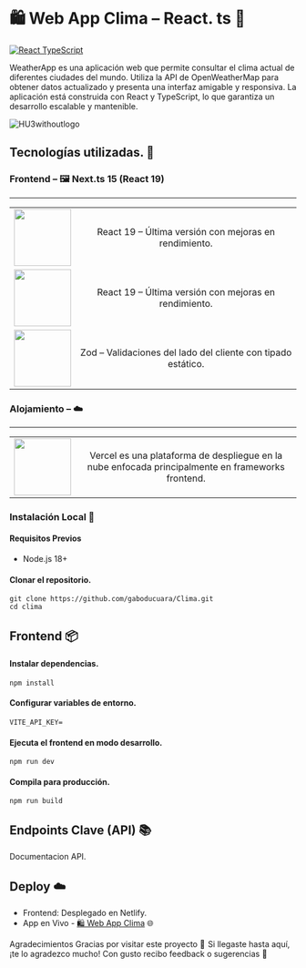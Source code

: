 # 🛍️ Web App Clima – React. ts  🙌

[![React TypeScript](https://img.shields.io/badge/React_TS-3178C6?style=for-the-badge&logo=react&logoColor=white)](https://react.dev/)


WeatherApp es una aplicación web que permite consultar el clima actual de diferentes ciudades del mundo. Utiliza la API de OpenWeatherMap para obtener datos actualizado y presenta una interfaz amigable y responsiva. La aplicación está construida con React y TypeScript, lo que garantiza un desarrollo escalable y mantenible.

![HU3withoutlogo](https://i.postimg.cc/65DJD8kZ/Captura-de-pantalla-259.png)


## Tecnologías utilizadas. 🚀
### Frontend – 🖼️ Next.ts 15 (React 19)

****
|||
|:---:|:---:|
| <img style="width: 100px; min-width: 100px" src="https://reactjs.org/favicon.ico">| React 19 – Última versión con mejoras en rendimiento. |
| <img style="width: 100px; min-width: 100px" src="https://media2.dev.to/dynamic/image/width=1000,height=420,fit=cover,gravity=auto,format=auto/https%3A%2F%2Fdev-to-uploads.s3.amazonaws.com%2Fuploads%2Farticles%2F3lhp6q90ax8ejbpwrdrk.png">| React 19 – Última versión con mejoras en rendimiento. |
| <img style="width: 100px; min-width: 100px" src="https://miro.medium.com/v2/resize:fit:1050/0*yTnXWjd6Tkdr17HN.png">| Zod – Validaciones del lado del cliente con tipado estático. |

### Alojamiento – ☁️

****
|||
|:---:|:---:|
| <img style="width: 100px; min-width: 100px" src="https://images.ctfassets.net/crb83veve8xb/2VaNf5PhpBlvKAUKYfmefe/5fdaf99f05704485b02e14e8d4addefb/vercel.webp">| Vercel es una plataforma de despliegue en la nube enfocada principalmente en frameworks frontend. |

### Instalación Local 🚀

#### Requisitos Previos

-	Node.js 18+

#### Clonar el repositorio.

	git clone https://github.com/gaboducuara/Clima.git
    cd clima

## Frontend 📦
#### Instalar dependencias.

	npm install

#### Configurar variables de entorno.

    VITE_API_KEY=

#### Ejecuta el frontend en modo desarrollo.

    npm run dev

#### Compila para producción.

    npm run build

## Endpoints Clave (API) 📚

Documentacion API.

## Deploy ☁️

- Frontend: Desplegado en Netlify.
- App en Vivo - [🛍️ Web App Clima](https://weatherprojec.netlify.app/ "Clima") 🌐

Agradecimientos
Gracias por visitar este proyecto 🙌 
Si llegaste hasta aquí, ¡te lo agradezco mucho!
Con gusto recibo feedback o sugerencias 💬